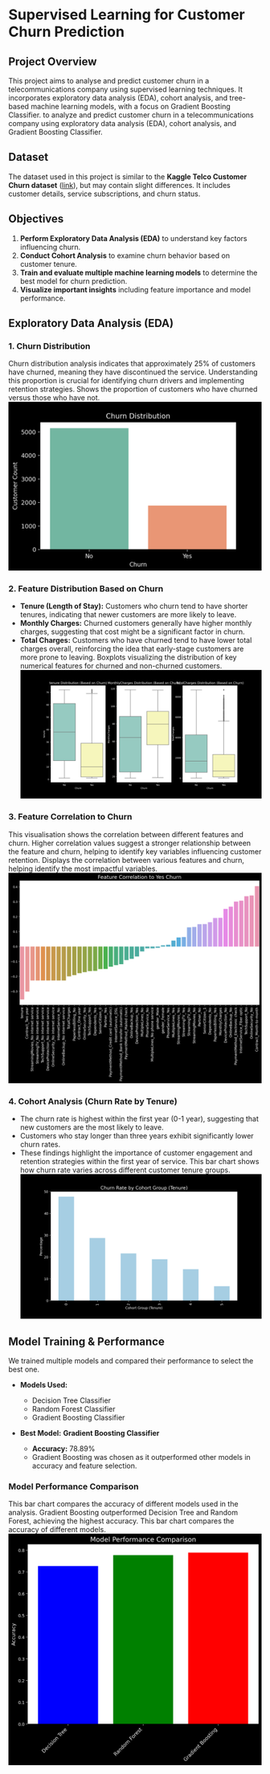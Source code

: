 # Supervised Learning for Customer Churn Prediction

## Project Overview
This project aims to analyse and predict customer churn in a telecommunications company using supervised learning techniques. It incorporates exploratory data analysis (EDA), cohort analysis, and tree-based machine learning models, with a focus on Gradient Boosting Classifier. to analyze and predict customer churn in a telecommunications company using exploratory data analysis (EDA), cohort analysis, and Gradient Boosting Classifier.

## Dataset
The dataset used in this project is similar to the **Kaggle Telco Customer Churn dataset** ([link](https://www.kaggle.com/datasets/blastchar/telco-customer-churn/data)), but may contain slight differences. It includes customer details, service subscriptions, and churn status.

## Objectives
1. **Perform Exploratory Data Analysis (EDA)** to understand key factors influencing churn.
2. **Conduct Cohort Analysis** to examine churn behavior based on customer tenure.
3. **Train and evaluate multiple machine learning models** to determine the best model for churn prediction.
4. **Visualize important insights** including feature importance and model performance.

## Exploratory Data Analysis (EDA)
### 1. Churn Distribution
Churn distribution analysis indicates that approximately 25% of customers have churned, meaning they have discontinued the service. Understanding this proportion is crucial for identifying churn drivers and implementing retention strategies.
Shows the proportion of customers who have churned versus those who have not.
![Churn Distribution](images/churn_distribution.png)

### 2. Feature Distribution Based on Churn
- **Tenure (Length of Stay):** Customers who churn tend to have shorter tenures, indicating that newer customers are more likely to leave.
- **Monthly Charges:** Churned customers generally have higher monthly charges, suggesting that cost might be a significant factor in churn.
- **Total Charges:** Customers who have churned tend to have lower total charges overall, reinforcing the idea that early-stage customers are more prone to leaving.
Boxplots visualizing the distribution of key numerical features for churned and non-churned customers.
![Feature Distribution](images/feature_distribution.png)

### 3. Feature Correlation to Churn
This visualisation shows the correlation between different features and churn. Higher correlation values suggest a stronger relationship between the feature and churn, helping to identify key variables influencing customer retention.
Displays the correlation between various features and churn, helping identify the most impactful variables.
![Feature Correlation](images/feature_correlation.png)

### 4. Cohort Analysis (Churn Rate by Tenure)
- The churn rate is highest within the first year (0-1 year), suggesting that new customers are the most likely to leave.
- Customers who stay longer than three years exhibit significantly lower churn rates.
- These findings highlight the importance of customer engagement and retention strategies within the first year of service.
This bar chart shows how churn rate varies across different customer tenure groups.
![Cohort Analysis](images/cohort_analysis.png)

## Model Training & Performance
We trained multiple models and compared their performance to select the best one.

- **Models Used:**
  - Decision Tree Classifier
  - Random Forest Classifier
  - Gradient Boosting Classifier

- **Best Model:** **Gradient Boosting Classifier**
  - **Accuracy:** 78.89%
  - Gradient Boosting was chosen as it outperformed other models in accuracy and feature selection.

### Model Performance Comparison
This bar chart compares the accuracy of different models used in the analysis. Gradient Boosting outperformed Decision Tree and Random Forest, achieving the highest accuracy.
This bar chart compares the accuracy of different models.
![Model Comparison](images/model_comparison.png)